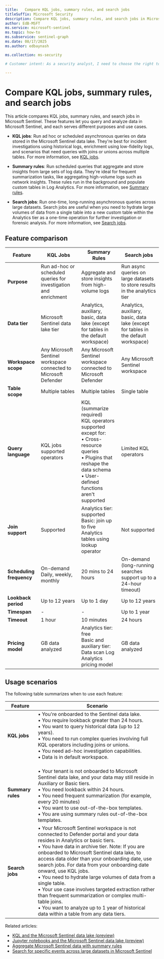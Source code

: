 ```yaml
---  
title:   Compare KQL jobs, summary rules, and search jobs
titleSuffix: Microsoft Security  
description: Compare KQL jobs, summary rules, and search jobs in Microsoft Sentinel to choose the best tool for querying and analyzing security data.
author: EdB-MSFT  
ms.service: microsoft-sentinel  
ms.topic: how-to
ms.subservice: sentinel-graph
ms.date: 08/17/2025
ms.author: edbaynash  

ms.collection: ms-security  

# Customer intent: As a security analyst, I need to choose the right tool for querying and analyzing data in Microsoft Sentinel.

---
```


# Compare KQL jobs, summary rules, and search jobs

This article compares KQL jobs, summary rules, and search jobs in Microsoft Sentinel. These features let you query and analyze data in Microsoft Sentinel, and each serves different purposes and use cases.

+ **KQL jobs**: Run ad hoc or scheduled asynchronous queries on data stored in the Microsoft Sentinel data lake. They're best for incident investigations using historical logs, enrichment using low-fidelity logs, and scenarios that need queries with joins or unions across multiple tables. For more information, see [KQL jobs](kql-jobs.md).

+ **Summary rules**: Run scheduled queries that aggregate and store insights from large sets of log data. They're ideal for frequent summarization tasks, like aggregating high-volume logs such as network insights. These rules run in the background and populate custom tables in Log Analytics. For more information, see [Summary rules](../summary-rules.md).

+ **Search jobs**: Run one-time, long-running asynchronous queries across large datasets. Search jobs are useful when you need to hydrate large volumes of data from a single table into a new custom table within the Analytics tier as a one-time operation for further investigation or forensic analysis. For more information, see [Search jobs](../search-jobs.md).

## Feature comparison

| Feature              | KQL Jobs                               | Summary Rules                      | Search jobs                      |
|----------------------|----------------------------------------|------------------------------------|----------------------------------|
| **Purpose**          | Run ad-hoc or scheduled queries for investigation and enrichment   | Aggregate and store insights from high-volume logs        | Run async queries on large datasets to store results in the analytics tier  |
| **Data tier**        | Microsoft Sentinel data lake tier   | Analytics, auxiliary, basic, data lake (except for tables in the default workspace)       | Analytics, auxiliary, basic, data lake (except for tables in the default workspace) |     
| **Workspace scope**  | Any Microsoft Sentinel workspace connected to Microsoft Defender | Any Microsoft Sentinel workspace connected to Microsoft Defender | Any Microsoft Sentinel workspace  |
| **Table scope**      | Multiple tables                     | Multiple tables                                     | Single table                                                        |
| **Query language**   | KQL jobs supported operators   | KQL (summarize required)<br>KQL operators supported except for:<br>• Cross-resource queries<br>• Plugins that reshape the data schema<br>• User-defined functions aren't supported | Limited KQL operators  |
| **Join support**     | Supported                      | Analytics tier: supported<br>Basic: join up to five Analytics tables using lookup operator   | Not supported |
| **Scheduling frequency** | On-demand<br>Daily, weekly, monthly  | 20 mins to 24 hours                                 | On-demand (long-running searches support up to a 24-hour timeout)  |
| **Lookback period**  | Up to 12 years                           | Up to 1 day                                         | Up to 12 years                                                            |
| **Timespan**         |  -                                       |      -                                              | Up to 1 year                                                              |
| **Timeout**          | 1 hour                                   | 10 minutes                                          | 24 hours                                                            |
| **Pricing model**    | GB data analyzed                         | Analytics tier: free<br>Basic and auxiliary tier: Data scan Log Analytics pricing model | GB data analyzed                |



## Usage scenarios

The following table summarizes when to use each feature:

|Feature| Scenario|
|---|---|
|**KQL jobs**|•	You're onboarded to the Sentinel data lake.<br>•	You require lookback greater than 24 hours.<br>•	You want to query historical data (up to 12 years).<br>•	You need to run complex queries involving full KQL operators including joins or unions.<br>•	You need ad-hoc investigation capabilities.<br>•	Data is in default workspace.|
|**Summary rules**|<br>•	Your tenant is not onboarded to Microsoft Sentinel data lake, and your data may still reside in Auxiliary or Basic tiers.<br>•	You need lookback within 24 hours.<br>•	You need frequent summarization (for example, every 20 minutes)<br>•	You want to use out-of-the-box templates.<br>•	You are using summary rules out-of-the-box templates.
|**Search jobs**|•	Your Microsoft Sentinel workspace is not connected to Defender portal and your data resides in Analytics or basic tiers.<br>•	You have data in archive tier. Note: If you are onboarded to Microsoft Sentinel data lake, to access data older than your onboarding date, use search jobs. For data from your onboarding date onward, use KQL jobs.<br>•	You need to hydrate large volumes of data from a single table. <br>•	Your use case involves targeted extraction rather than frequent summarization or complex multi-table joins.<br>•	You want to analyze up to 1 year of historical data within a table from any data tiers.

Related articles:

- [KQL and the Microsoft Sentinel data lake (preview)](kql-overview.md)
- [Jupyter notebooks and the Microsoft Sentinel data lake (preview)](notebooks-overview.md)
- [Aggregate Microsoft Sentinel data with summary rules](../summary-rules.md)
- [Search for specific events across large datasets in Microsoft Sentinel](../search-jobs.md)